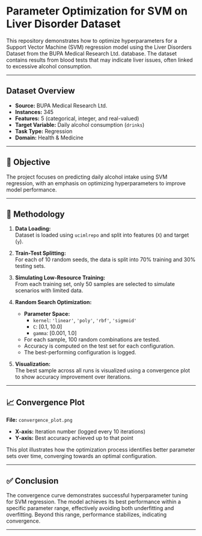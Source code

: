 # Parameter Optimization for SVM on Liver Disorder Dataset

This repository demonstrates how to optimize hyperparameters for a Support Vector Machine (SVM) regression model using the Liver Disorders Dataset from the BUPA Medical Research Ltd. database. The dataset contains results from blood tests that may indicate liver issues, often linked to excessive alcohol consumption.

---

##  Dataset Overview

- **Source:** BUPA Medical Research Ltd.
- **Instances:** 345
- **Features:** 5 (categorical, integer, and real-valued)
- **Target Variable:** Daily alcohol consumption (`drinks`)
- **Task Type:** Regression
- **Domain:** Health & Medicine

---

## 🎯 Objective

The project focuses on predicting daily alcohol intake using SVM regression, with an emphasis on optimizing hyperparameters to improve model performance.

---

## 🧪 Methodology

1. **Data Loading:**  
   Dataset is loaded using `ucimlrepo` and split into features (`X`) and target (`y`).

2. **Train-Test Splitting:**  
   For each of 10 random seeds, the data is split into 70% training and 30% testing sets.

3. **Simulating Low-Resource Training:**  
   From each training set, only 50 samples are selected to simulate scenarios with limited data.

4. **Random Search Optimization:**  
   - **Parameter Space:**
     - `kernel`: `'linear'`, `'poly'`, `'rbf'`, `'sigmoid'`
     - `C`: [0.1, 10.0]
     - `gamma`: [0.001, 1.0]
   - For each sample, 100 random combinations are tested.
   - Accuracy is computed on the test set for each configuration.
   - The best-performing configuration is logged.

5. **Visualization:**  
   The best sample across all runs is visualized using a convergence plot to show accuracy improvement over iterations.

---

## 📈 Convergence Plot

**File:** `convergence_plot.png`

- **X-axis:** Iteration number (logged every 10 iterations)
- **Y-axis:** Best accuracy achieved up to that point

This plot illustrates how the optimization process identifies better parameter sets over time, converging towards an optimal configuration.

---

## ✅ Conclusion

The convergence curve demonstrates successful hyperparameter tuning for SVM regression. The model achieves its best performance within a specific parameter range, effectively avoiding both underfitting and overfitting. Beyond this range, performance stabilizes, indicating convergence.

---
